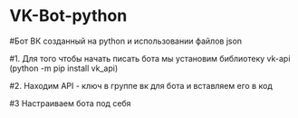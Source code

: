 # VK-Bot-python
#Бот ВК созданный на python и использовании файлов json

#1. Для того чтобы начать писать бота мы установим библиотеку vk-api (python -m pip install vk_api)

#2. Находим API - ключ в группе вк для бота и вставляем его в код

#3 Настраиваем бота под себя

